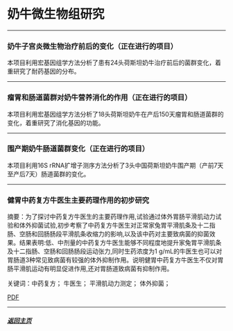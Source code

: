 # 奶牛微生物组研究

-------------

### 奶牛子宫炎微生物治疗前后的变化（正在进行的项目）

本项目利用宏基因组学方法分析了患有24头荷斯坦奶牛治疗前后的菌群变化，着重研究了耐药基因的分布。

-----

### 瘤胃和肠道菌群对奶牛营养消化的作用（正在进行的项目）

本项目利用宏基因组学方法分析了18头荷斯坦奶牛在产后150天瘤胃和肠道菌群的变化，着重研究了消化基因的功能。

--------

### 围产期奶牛肠道菌群变化（正在进行的项目）

本项目利用16S rRNA扩增子测序方法分析了3头中国荷斯坦奶牛围产期（产前7天至产后7天）肠道菌群的变化。

------------

### 健胃中药复方牛医生主要药理作用的初步研究

摘要：为了探讨中药复方牛医生的主要药理作用,试验通过体外胃肠平滑肌动力试验和体外抑菌试验,初步考察了中药复方牛医生对正常家兔胃平滑肌条及十二指肠、空肠和回肠肠段平滑肌条收缩力的影响,以及该中药对主要致病菌的抑菌效果。结果表明:低、中剂量的中药复方牛医生能够不同程度地提升家兔胃平滑肌条及十二指肠、空肠和回肠肠段运动张力,同时生药浓度为1 g/mL的牛医生也可以对胃肠道3种常见致病菌有较强的体外抑制作用。说明健胃中药复方牛医生不仅对胃肠平滑肌运动有明显促进作用,还对胃肠道致病菌有抑制作用。 

关键词：中药复方； 牛医生； 平滑肌动力测定； 体外抑菌；

[PDF](健胃中药复方牛医生主要药理作用的初步研究.pdf)

------------

##### [返回主页](http://zhou.ziyao.science)

